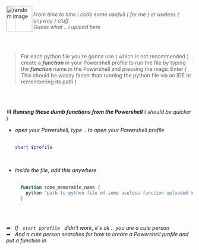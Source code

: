 <BR>

<img src="https://drive.google.com/uc?id=1Z_BDCjLPzBAtdVe-lVdfv5jfr3AnFvQw" alt="random image" width="70px" align="left"/>

> _From time to time i code some usefull ( for me ) or useless ( anyway ) stuff_<BR>
> _Guess what .. i upload here_

<BR>
<BR>

> For each python file you're gonna use ( which is not recommended ) .. create a ___function___ in your Powershell profile to run the file by typing the ___function___ name in the Powershell and pressing the magic Enter ( This should be waaay faster than running the python file via an IDE or remembering its path )

<BR>
<BR>

__〣__ ___Running these dumb functions from the Powershell___ ( _should be quicker_ )

- _open your Powershell, type .. to open your Powershell profile_<BR><BR>
  ```powershell
  start $profile
  ```
<BR>

- _Inside the file, add this anywhere_<BR><BR>
  ```powershell
    function some_memorable_name {
      python "path to python file of some useless function uploaded here"
    }
  ```
  
<BR>
<BR>

➥ &nbsp; _If &nbsp; `start $profile` &nbsp; didn't work, it's ok .. you are a cute person_<BR>
➦ &nbsp; _And a cute person searches for how to create a Powershell profile and put a function in_

<BR>
